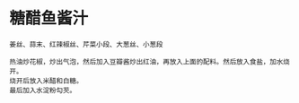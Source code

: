 # 糖醋鱼酱汁

```
姜丝、蒜末、红辣椒丝、芹菜小段、大葱丝、小葱段

热油炒花椒，炒出气泡，然后加入豆瓣酱炒出红油，再放入上面的配料。然后放入食盐，加水烧开。
烧开后放入米醋和白糖。
最后加入水淀粉勾芡。


```

